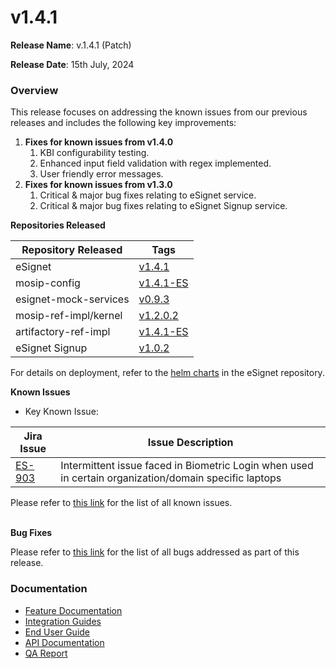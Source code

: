 # v1.4.1

**Release Name**: v.1.4.1 (Patch)

**Release Date**: 15th July, 2024

### Overview

This release focuses on addressing the known issues from our previous releases and includes the following key improvements:

1. **Fixes for known issues from v1.4.0**
   1. KBI configurability testing.
   2. Enhanced input field validation with regex implemented.
   3. User friendly error messages.
2. **Fixes for known issues from v1.3.0**
   1. Critical & major bug fixes relating to eSignet service.
   2. Critical & major bug fixes relating to eSignet Signup service.

**Repositories Released**

| Repository Released   | Tags                                                                             |
| --------------------- | -------------------------------------------------------------------------------- |
| eSignet               | [v1.4.1](https://github.com/mosip/esignet/tree/release-1.4.x)                    |
| mosip-config          | [v1.4.1-ES](https://github.com/mosip/mosip-config/tree/release-1.4.1-ES)         |
| esignet-mock-services | [v0.9.3](https://github.com/mosip/esignet-mock-services/tree/release-0.9.x)      |
| mosip-ref-impl/kernel | [v1.2.0.2](https://github.com/mosip/mosip-ref-impl/tree/release-1.2.0.x/kernel)  |
| artifactory-ref-impl  | [v1.4.1-ES](https://github.com/mosip/artifactory-ref-impl/tree/release-1.4.1-ES) |
| eSignet Signup        | [v1.0.2](https://github.com/mosip/esignet-signup/tree/release-1.0.x)             |

For details on deployment, refer to the [helm charts](https://github.com/mosip/esignet/tree/v1.4.1/helm) in the eSignet repository.

**Known Issues**

* Key Known Issue:&#x20;

| Jira Issue                                          | Issue Description                                                                                     |
| --------------------------------------------------- | ----------------------------------------------------------------------------------------------------- |
| [ES-903](https://mosip.atlassian.net/browse/ES-903) | Intermittent issue faced in Biometric Login when used in certain organization/domain specific laptops |

Please refer to [this link](https://mosip.atlassian.net/jira/software/c/projects/ES/issues/?jql=labels%20%3D%20known-issue-eSignet-v1.4.1) for the list of all known issues.

\
**Bug Fixes**

Please refer to [this link](https://mosip.atlassian.net/jira/software/c/projects/ES/issues/?jql=%22Release%20Number%5BLabels%5D%22%20in%20\(esignet\_v1.4.1\)%20and%20issuetype%3DBug) for the list of all bugs addressed as part of this release.

### Documentation

* [Feature Documentation](https://docs.esignet.io/overview/features#knowledge-based-authentication)
* [Integration Guides](https://docs.esignet.io/integration)
* [End User Guide](https://docs.esignet.io/end-user-guide)
* [API Documentation](https://github.com/mosip/esignet/blob/v1.4.0/docs/esignet-openapi.yaml)
* [QA Report ](https://docs.esignet.io/versions/v1.4.1/test-report)
